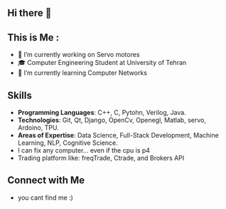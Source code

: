 ## Hi there 👋
## This is Me : 
- 🔭 I’m currently working on Servo motores
- 🎓 Computer Engineering Student at University of Tehran
-  🌱 I’m currently learning Computer Networks
<!--
**hatef2003/hatef2003** is a ✨ _special_ ✨ repository because its `README.md` (this file) appears on your GitHub profile.

Here are some ideas to get you started:


-...
- 👯 I’m looking to collaborate on ...
- 🤔 I’m looking for help with ...
- 💬 Ask me about ...
- 📫 How to reach me: ...
- 😄 Pronouns: ...
- ⚡ Fun fact: ...
-->



## Skills
- **Programming Languages**: C++, C, Pytohn, Verilog, Java.
- **Technologies**: Git, Qt, Django, OpenCv, Openegl, Matlab, servo, Ardoino, TPU.
- **Areas of Expertise**: Data Science, Full-Stack Development, Machine Learning, NLP, Cognitive Science.
- I can fix any computer... even if the cpu is p4
- Trading platform like: freqTrade, Ctrade, and Brokers API
## Connect with Me
- you cant find me :)

